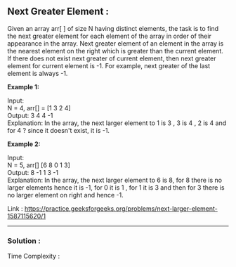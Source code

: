 ## Next Greater Element :
Given an array arr[ ] of size N having distinct elements, the task is to find the next greater element for each element of the array in order of their appearance in the array.
Next greater element of an element in the array is the nearest element on the right which is greater than the current element.
If there does not exist next greater of current element, then next greater element for current element is -1. For example, next greater of the last element is always -1.

**Example 1:**

Input: <br/>
N = 4, arr[] = [1 3 2 4]<br/>
Output: 3 4 4 -1 <br/>
Explanation: In the array, the next larger element to 1 is 3 , 3 is 4 , 2 is 4 and for 4 ? since it doesn't exist, it is -1.

**Example 2:**

Input: <br/>
N = 5, arr[] [6 8 0 1 3] <br/>
Output: 8 -1 1 3 -1 <br/>
Explanation: In the array, the next larger element to 6 is 8, for 8 there is no larger elements hence it is -1, for 0 it is 1 , for 1 it is 3 and then for 3 there is no larger element on right and hence -1.

Link : https://practice.geeksforgeeks.org/problems/next-larger-element-1587115620/1


--------------------------------------------------------------------------------------------------------------------------------------------------


### Solution :

Time Complexity :


```java

```

